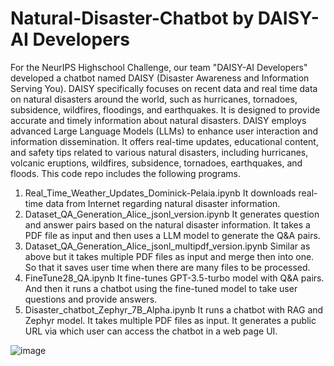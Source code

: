 # Natural-Disaster-Chatbot by DAISY-AI Developers
For the NeurIPS Highschool Challenge, our team "DAISY-AI Developers" developed a chatbot named DAISY (Disaster Awareness and Information Serving You). DAISY specifically focuses on recent data and real time data on natural disasters around the world, such as hurricanes, tornadoes, subsidence, wildfires, floodings, and earthquakes. It is designed to provide accurate and timely information about natural disasters.
DAISY employs advanced Large Language Models (LLMs) to enhance user interaction and information dissemination. It offers real-time updates, educational content, and safety tips related to various natural disasters, including hurricanes, volcanic eruptions, wildfires, subsidence, tornadoes, earthquakes, and floods. 
This code repo includes the following programs. 
1. Real_Time_Weather_Updates_Dominick-Pelaia.ipynb
   It downloads real-time data from Internet regarding natural disaster information.
2. Dataset_QA_Generation_Alice_jsonl_version.ipynb
   It generates question and answer pairs based on the natural disaster information. It takes a PDF file as input and then uses a LLM model to generate the Q&A pairs.
3. Dataset_QA_Generation_Alice_jsonl_multipdf_version.ipynb
   Similar as above but it takes multiple PDF files as input and merge then into one. So that it saves user time when there are many files to be processed.
4. FineTune28_QA.ipynb
   It fine-tunes GPT-3.5-turbo model with Q&A pairs. And then it runs a chatbot using the fine-tuned model to take user questions and provide answers.
5. Disaster_chatbot_Zephyr_7B_Alpha.ipynb
   It runs a chatbot with RAG and Zephyr model. It takes multiple PDF files as input. It generates a public URL via which user can access the chatbot in a web page UI.    

![image](https://github.com/Alice-zou/DaisyAI-Developers/assets/136283245/59762035-25fb-40f3-be5a-2e57f0abd2dc)
